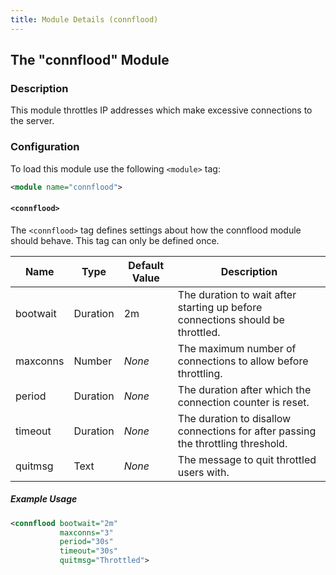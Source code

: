```yaml
---
title: Module Details (connflood)
---
```


## The "connflood" Module

### Description

This module throttles IP addresses which make excessive connections to the server.

### Configuration

To load this module use the following `<module>` tag:

```xml
<module name="connflood">
```

#### `<connflood>`

The `<connflood>` tag defines settings about how the connflood module should behave. This tag can only be defined once.

Name     | Type     | Default Value | Description
-------- | -------- | ------------- | -----------
bootwait | Duration | 2m            | The duration to wait after starting up before connections should be throttled.
maxconns | Number   | *None*        | The maximum number of connections to allow before throttling.
period   | Duration | *None*        | The duration after which the connection counter is reset.
timeout  | Duration | *None*        | The duration to disallow connections for after passing the throttling threshold.
quitmsg  | Text     | *None*        | The message to quit throttled users with.

##### Example Usage

```xml
<connflood bootwait="2m"
           maxconns="3"
           period="30s"
           timeout="30s"
           quitmsg="Throttled">
```
